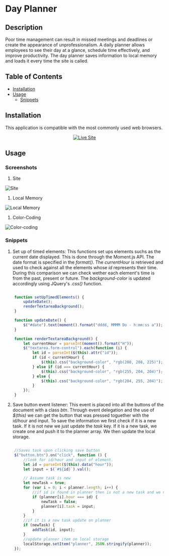 # Day Planner

## Description

Poor time management can result in missed meetings and deadlines or create the appearance of unprofessionalism. A daily planner allows employees to see their day at a glance, schedule time effectively, and improve productivity. The day planner saves information to local memory and loads it every time the site is called.

## Table of Contents

* [Installation](#installation)
* [Usage](#usage)
    * [Snippets](#snippets)


## Installation

This application is compatible with the most commonly used web browsers.

<p align="center">
    <a href=""><img src="https://img.shields.io/badge/-👉 See Live Site-success?style=for-the-badge"  alt="Live Site" /></a>
</p>

## Usage 

### Screenshots

1. Site 

![Site](assets/images/site-image.png)

1. Local Memory 

![Local Memory](assets/images/local-memory.png)

1. Color-Coding

![Color-coding](assets/images/color-coding.png)


### Snippets

1. Set up of timed elements: This functions set ups elements suchs as the current date displayed. This is done through the Moment.js API. The date format is specified in the _format()_. The _currentHour_ is retrieved and used to check against all the elements whose _id_ represents their time. During this comparison we can check wether each element's time is from the past, present or future. The _background-color_ is updated accordingly using JQuery's _.css()_ function.

```javascript

    function setUpTimedElements() {
        updateDate();
        renderTextareaBackground();
    }

    function updateDate() {
        $("#date").text(moment().format("dddd, MMMM Do - h:mm:ss a"));
    }

    function renderTextareaBackground() {
        let currentHour = parseInt(moment().format("H"));
        $("textarea.form-control").each(function (i) {
            let id = parseInt($(this).attr("id"));
            if (id < currentHour) {
                $(this).css("background-color", "rgb(208, 208, 225)");
            } else if (id === currentHour) {
                $(this).css("background-color", "rgb(255, 204, 204)");
            } else {
                $(this).css("background-color", "rgb(204, 255, 204)");
            }
        });
    }

```

2. Save button event listener: This event is placed into all the buttons of the document with a class _btn_. Through event delegation and the use of _$(this)_ we can get the button that was pressed toguether with the id/hour and input. To save the information we first check if it is a new task. If it is not new we just update the _task_ key. If it is a new task, we create one and push it to the planner array. We then update the local storage.

```javascript

    //Saves task upon clicking save button
    $("button.btn").on("click", function () {
        //look for id/hour and input of element. 
        let id = parseInt($(this).data("hour"));
        let input = $(`#${id}`).val();

        // Assume task is new
        let newTask = true;
        for (var i = 0; i < planner.length; i++) {
            //if id is found in planner then is not a new task and we need to update task
            if (planner[i].hour === id) {
                newTask = false;
                planner[i].task = input;
            }
        }
        //if it is a new task update on planner
        if (newTask) {
            addTask(id, input);
        }
        //update planner item on local storage
        localStorage.setItem("planner", JSON.stringify(planner));
    });


